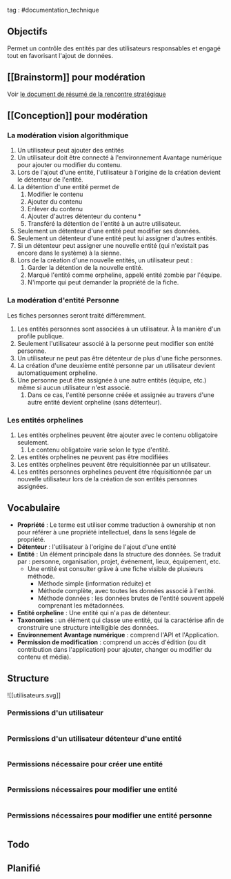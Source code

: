 tag : #documentation_technique 

## Objectifs
Permet un contrôle des entités par des utilisateurs responsables et engagé tout en favorisant l'ajout de données.

## [[Brainstorm]] pour modération
Voir [le document de résumé de la rencontre stratégique ](https://docs.google.com/document/d/1h7X1RDSLDFznKng82zCB0y5zhOoJHq-L0ugmJkLKSJw/edit)


## [[Conception]] pour modération

### La modération vision algorithmique
1. Un utilisateur peut ajouter des entités
2. Un utilisateur doit être connecté à l'environnement Avantage numérique pour ajouter ou modifier du contenu.
3. Lors de l'ajout d'une entité, l'utilisateur à l'origine de la création devient le détenteur de l'entité.
4. La détention d'une entité permet de
	1. Modifier le contenu
	2. Ajouter du contenu
	3. Enlever du contenu
	4. Ajouter d'autres détenteur du contenu *
	5. Transféré la détention de l'entité à un autre utilisateur.
5. Seulement un détenteur d'une entité peut modifier ses données.
6. Seulement un détenteur d'une entité peut lui assigner d'autres entités. 
7. Si un détenteur peut assigner une nouvelle entité (qui n'existait pas encore dans le système) à la sienne. 
6. Lors de la création d'une nouvelle entités, un utilisateur peut :
	1. Garder la détention de la nouvelle entité.
	2. Marqué l'entité comme orpheline, appelé entité zombie par l'équipe.
	4. N'importe qui peut demander la propriété de la fiche.

### La modération d'entité Personne
Les fiches personnes seront traité différemment.
1. Les entités personnes sont associées à un utilisateur. À la manière d'un profile publique.
2. Seulement l'utilisateur associé à la personne peut modifier son entité personne.
3. Un utilisateur ne peut pas être détenteur de plus d'une fiche personnes.
4. La création d'une deuxième entité personne par un utilisateur devient automatiquement orpheline.
6. Une personne peut être assignée à une autre entités (équipe, etc.) même si aucun utilisateur n'est associé.
	1. Dans ce cas, l'entité personne créée et assignée au travers d'une autre entité devient orpheline (sans détenteur).
### Les entités orphelines
1. Les entités orphelines peuvent être ajouter avec le contenu obligatoire seulement.
	1. Le contenu obligatoire varie selon le type d'entité.
2. Les entités orphelines ne peuvent pas être modifiées
3. Les entités orphelines peuvent être réquisitionnée par un utilisateur.
4. Les entités personnes orphelines peuvent être réquisitionnée par un nouvelle utilisateur lors de la création de son entités personnes assignées.



## Vocabulaire
- **Propriété** : Le terme est utiliser comme traduction à ownership et non pour référer à une propriété intellectuel, dans la sens légale de propriété.
- **Détenteur** : l'utilisateur à l'origine de l'ajout d'une entité
- **Entité** : Un élément principale dans la structure des données. Se traduit par : personne, organisation, projet, événement, lieux, équipement, etc. 
	- Une entité est consulter grâve à une fiche visible de plusieurs méthode. 
		- Méthode simple (information réduite) et 
		- Méthode complète, avec toutes les données associé à l'entité. 
		- Méthode données : les données brutes de l'entité souvent appelé comprenant les métadonnées.
- **Entité orpheline** : Une entité qui n'a pas de détenteur.
- **Taxonomies** : un élément qui classe une entité, qui la caractérise afin de cronstruire une structure intelligible des données.
- **Environnement Avantage numérique** : comprend l'API et l'Application.
- **Permission de modification** : comprend un accès d'édition (ou dit contribution dans l'application) pour ajouter, changer ou modifier du contenu et média).

## Structure
![[utilisateurs.svg]]

### Permissions d'un utilisateur
```javascript

```

### Permissions d'un utilisateur détenteur d'une entité
```javascript

```

### Permissions nécessaire pour créer une entité
```javascript

```

### Permissions nécessaires pour modifier une entité
```javascript

```

### Permissions nécessaires pour modifier une entité personne
```javascript

```


## Todo


## Planifié
